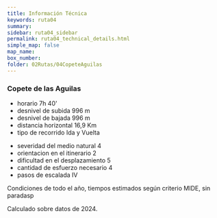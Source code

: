 ```yaml
---
title: Información Técnica
keywords: ruta04
summary: 
sidebar: ruta04_sidebar
permalink: ruta04_technical_details.html
simple_map: false
map_name: 
box_number: 
folder: 02Rutas/04CopeteAguilas
---
```



<div class="mideTable col-md-8 col-md-offset-2 complete">
	<div class="row mideTitle"><h3>Copete de las Aguilas</h3></div>
	<div class="row">
		<ul class="col-md-6 mideDataLeft">
			<li class="time">
                <span class="description">horario</span>
                <span class="value">7h 40'</span>
            </li>
			<li class="positive">
                <span class="description">desnivel de subida</span>
                <span class="value">996 m</span>
            </li>
			<li class="negative">
                <span class="description">desnivel de bajada</span>
                <span class="value">996 m</span>
            </li>
			<li class="distance">
                <span class="description">distancia horizontal</span>
                <span class="value">16,9 Km</span>
            </li>
			<li class="type_idavuelta">
                <span class="description">tipo de recorrido</span>
                <span class="value">Ida y Vuelta</span>
            </li>
		</ul>
		<ul class="col-md-6 mideDataRight">
			<li class="harshness">
                <span class="description">severidad del medio natural</span>
                <span class="value">4</span>
            </li>
			<li class="orientation">
                <span class="description">orientacion en el itinerario</span>
                <span class="value">2</span>
            </li>
			<li class="difficulty">
                <span class="description">dificultad en el desplazamiento</span>
                <span class="value">5</span>
            </li>
			<li class="effort">
                <span class="description">cantidad de esfuerzo necesario</span>
                <span class="value">4</span>
            </li>
			<li class="climb">
                <span class="description">pasos de escalada</span>
                <span class="value">IV</span>
            </li>
		</ul>
	</div>
	<div class="row mideFooter">
		<p>Condiciones de todo el año, tiempos estimados según criterio MIDE, sin paradasp</p><p>Calculado sobre datos de 2024.</p>
	</div>
</div>